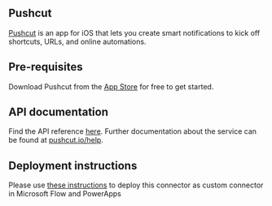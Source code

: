 ﻿
## Pushcut
[Pushcut](https://www.pushcut.io) is an app for iOS that lets you create smart notifications to kick off shortcuts, URLs, and online automations.

## Pre-requisites
Download Pushcut from the [App Store](https://pushcut.io/appstore) for free to get started.

## API documentation
Find the API reference [here](https://www.pushcut.io/help/api_reference). Further documentation about the service can be found at [pushcut.io/help](https://www.pushcut.io/help).

## Deployment instructions
Please use [these instructions](https://docs.microsoft.com/en-us/connectors/custom-connectors/paconn-cli) to deploy this connector as custom connector in Microsoft Flow and PowerApps
